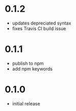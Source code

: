 # 0.1.2

- updates depreciated syntax
- fixes Travis CI build issue

# 0.1.1

- publish to npm
- add npm keywords

# 0.1.0

- initial release
